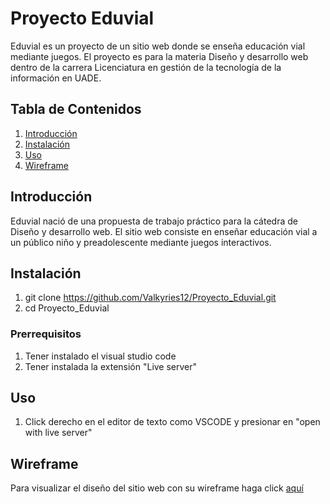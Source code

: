 # Proyecto Eduvial

Eduvial es un proyecto de un sitio web donde se enseña educación vial mediante juegos. El proyecto es para la materia Diseño y desarrollo web dentro de la carrera Licenciatura en gestión de la tecnología de la información en UADE.

## Tabla de Contenidos

1. [Introducción](#introducción)
2. [Instalación](#instalación)
3. [Uso](#uso)
4. [Wireframe](#wireframe)

## Introducción

Eduvial nació de una propuesta de trabajo práctico para la cátedra de  Diseño y desarrollo web.
El sitio web consiste en enseñar educación vial a un público niño y preadolescente mediante juegos interactivos.

## Instalación

1. git clone https://github.com/Valkyries12/Proyecto_Eduvial.git
2. cd Proyecto_Eduvial

### Prerrequisitos

1. Tener instalado el visual studio code
2. Tener instalada la extensión "Live server"

## Uso

1. Click derecho en el editor de texto como VSCODE y presionar en "open with live server"

## Wireframe

Para visualizar el diseño del sitio web con su wireframe haga click [aquí](https://design.penpot.app/#/view/ee63301e-1fa7-81b1-8004-63e9eb44ec44?page-id=ee63301e-1fa7-81b1-8004-63e9eb44ec45&section=interactions&index=0&share-id=ee63301e-1fa7-81b1-8004-653fefc6e5f4)
